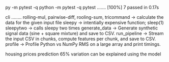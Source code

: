 py -m pytest -q
python -m pytest -q
pytest
.......                                                                                                                                                                                                             [100%]
7 passed in 0.17s

cli
........
rolling-mul, pairwise-diff, rooling-sum, tricommand -> calculate the data for the given input file
sleepy -> intentially expensive function; sleep(1)
sleepytwo -> calls sleepy two times
generate_data -> Generate synthetic signal data (sine + square mixture) and save to CSV.
run_pipeline -> Stream the input CSV in chunks, compute features per chunk, and save to CSV.
profile -> Profile Python vs NumPy RMS on a large array and print timings.


housing prices prediction 65% variation can be explained using the model
